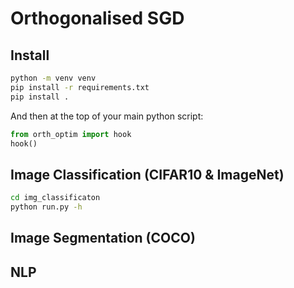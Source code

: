 # Orthogonalised SGD


## Install 

```bash
python -m venv venv
pip install -r requirements.txt
pip install .
```
And then at the top of your main python script:

```python
from orth_optim import hook
hook()
```

## Image Classification (CIFAR10 & ImageNet)

```bash
cd img_classificaton
python run.py -h
```

## Image Segmentation (COCO)

## NLP

